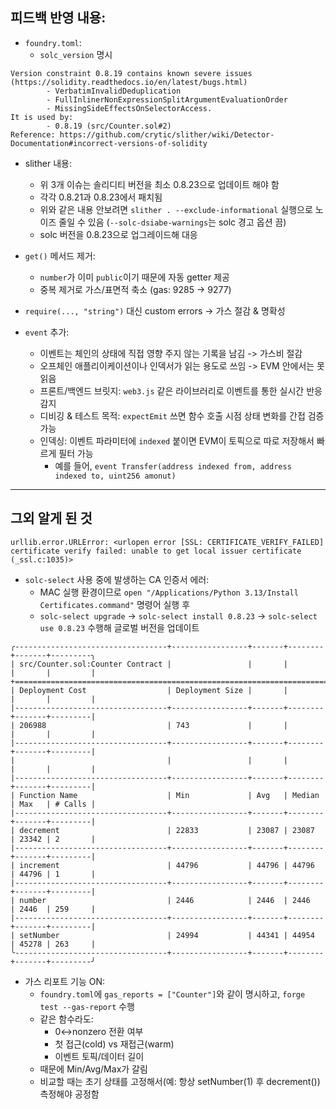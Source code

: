## 피드백 반영 내용:

- `foundry.toml`:
  - `solc_version` 명시 


```text
Version constraint 0.8.19 contains known severe issues (https://solidity.readthedocs.io/en/latest/bugs.html)
        - VerbatimInvalidDeduplication
        - FullInlinerNonExpressionSplitArgumentEvaluationOrder
        - MissingSideEffectsOnSelectorAccess.
It is used by:
        - 0.8.19 (src/Counter.sol#2)
Reference: https://github.com/crytic/slither/wiki/Detector-Documentation#incorrect-versions-of-solidity
```  
- slither 내용:  
  - 위 3개 이슈는 솔리디티 버전을 최소 0.8.23으로 업데이트 해야 함 
  - 각각 0.8.21과 0.8.23에서 패치됨 
  - 위와 같은 내용 안보려면 `slither . --exclude-informational` 실행으로 노이즈 줄일 수 있음 (`--solc-dsiabe-warnings`는 solc 경고 옵션 끔)
  - solc 버전을 0.8.23으로 업그레이드해 대응

- `get()` 메서드 제거:  
  - `number`가 이미 `public`이기 때문에 자동 getter 제공 
  - 중복 제거로 가스/표면적 축소 (gas: 9285 -> 9277)

- `require(..., "string")` 대신 custom errors → 가스 절감 & 명확성


- `event` 추가:  
  - 이벤트는 체인의 상태에 직접 영향 주지 않는 기록을 남김 -> 가스비 절감
  - 오프체인 애플리이케이션이나 인덱서가 읽는 용도로 쓰임 -> EVM 안에서는 못읽음
  - 프론트/백엔드 브릿지: `web3.js` 같은 라이브러리로 이벤트를 통한 실시간 반응 감지
  - 디비깅 & 테스트 목적: `expectEmit` 쓰면 함수 호출 시점 상태 변화를 간접 검증 가능 
  - 인덱싱: 이벤트 파라미터에 `indexed` 붙이면 EVM이 토픽으로 따로 저장해서 빠르게 필터 가능 
    - 예를 들어, `event Transfer(address indexed from, address indexed to, uint256 amonut)` 


---

## 그외 알게 된 것 

```text
urllib.error.URLError: <urlopen error [SSL: CERTIFICATE_VERIFY_FAILED] certificate verify failed: unable to get local issuer certificate (_ssl.c:1035)>
```
- `solc-select` 사용 중에 발생하는 CA 인증서 에러:  
  - MAC 실행 환경이므로 `open "/Applications/Python 3.13/Install Certificates.command"` 명령어 실행 후 
  - `solc-select upgrade` -> `solc-select install 0.8.23` -> `solc-select use 0.8.23` 수행해 글로벌 버전을 업데이트



```text
╭----------------------------------+-----------------+-------+--------+-------+---------╮
| src/Counter.sol:Counter Contract |                 |       |        |       |         |
+=======================================================================================+
| Deployment Cost                  | Deployment Size |       |        |       |         |
|----------------------------------+-----------------+-------+--------+-------+---------|
| 206988                           | 743             |       |        |       |         |
|----------------------------------+-----------------+-------+--------+-------+---------|
|                                  |                 |       |        |       |         |
|----------------------------------+-----------------+-------+--------+-------+---------|
| Function Name                    | Min             | Avg   | Median | Max   | # Calls |
|----------------------------------+-----------------+-------+--------+-------+---------|
| decrement                        | 22833           | 23087 | 23087  | 23342 | 2       |
|----------------------------------+-----------------+-------+--------+-------+---------|
| increment                        | 44796           | 44796 | 44796  | 44796 | 1       |
|----------------------------------+-----------------+-------+--------+-------+---------|
| number                           | 2446            | 2446  | 2446   | 2446  | 259     |
|----------------------------------+-----------------+-------+--------+-------+---------|
| setNumber                        | 24994           | 44341 | 44954  | 45278 | 263     |
╰----------------------------------+-----------------+-------+--------+-------+---------╯
```
- 가스 리포트 기능 ON:  
  - `foundry.toml`에 `gas_reports = ["Counter"]`와 같이 명시하고, `forge test --gas-report` 수행 
  - 같은 함수라도: 
    - 0↔︎nonzero 전환 여부
    - 첫 접근(cold) vs 재접근(warm)
    - 이벤트 토픽/데이터 길이
  - 때문에 Min/Avg/Max가 갈림 
  - 비교할 때는 초기 상태를 고정해서(예: 항상 setNumber(1) 후 decrement()) 측정해야 공정함
